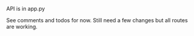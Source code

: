 API is in app.py

See comments and todos for now. Still need a few changes but all routes are working.
